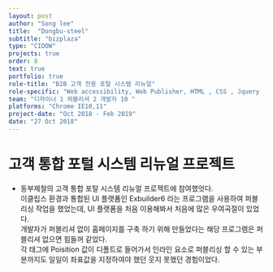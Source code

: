 ```yaml
---
layout: post
author: "Song lee"
title:  "Dongbu-steel"
subtitle: "bizplaza"
type: "CIDOW"
projects: true
order: 8
text: true
portfolio: true
role-title: "B2B 고객 전용 포탈 시스템 리뉴얼"
role-specific: "Web accessibility, Web Publisher, HTML , CSS , Jquery , Javascript , Responsive , Exbuilder6 , less"
team: "디자이너 1 퍼블리셔 2 개발자 10 "
platforms: "Chrome IE10,11"
project-date: "Oct 2018 - Feb 2019"
date: "27 Oct 2018"
---
```


# 고객 통합 포털 시스템 리뉴얼 프로젝트

- 동부제철의 고객 통합 포탈 시스템 리뉴얼 프로젝트에 참여했엇다.<br>
이클립스 환경과 통합된 UI 플랫폼인 Exbuilder6 라는 프로그램을 사용하여 퍼블리싱 작업을 했었는데, UI 플랫폼을 처음 이용해봐서 처음에 많은 우여곡절이 있었다.<br>
개발자가 퍼블리셔 없이 홈페이지를 구축 하기 위해 만들었다는 해당 프로그램은 퍼블리셔 없으면 힘들꺼 같았다.<br>
각 태그에 Poisition 값이 디폴트로 들어가서 인라인 요소로 퍼블리싱 할 수 있는 부분까지도 일일이 좌표값을 지정하여야 했던 웃지 못했던 경험이었다.<br/>
